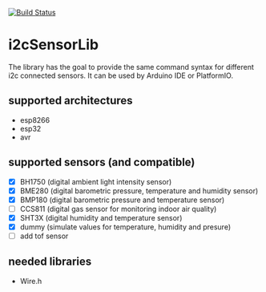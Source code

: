 [![Build Status](https://travis-ci.org/jipp/i2cSensorLib.svg?branch=master)](https://travis-ci.org/jipp/i2cSensorLib)

# i2cSensorLib
The library has the goal to provide the same command syntax for different i2c connected sensors. It can be used by Arduino IDE or PlatformIO.

## supported architectures
 * esp8266
 * esp32
 * avr

## supported sensors (and compatible)
- [X] BH1750 (digital ambient light intensity sensor)
- [X] BME280 (digital barometric pressure, temperature and humidity sensor)
- [X] BMP180 (digital barometric pressure and temperature sensor)
- [ ] CCS811 (digital gas sensor for monitoring indoor air quality)
- [X] SHT3X (digital humidity and temperature sensor)
- [X] dummy (simulate values for temperature, humidity and presure)
- [ ] add tof sensor

## needed libraries
 * Wire.h
